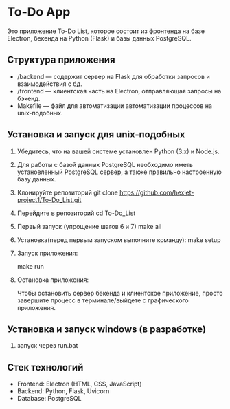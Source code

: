 # To-Do App

Это приложение To-Do List, которое состоит из фронтенда на базе Electron, бекенда на Python (Flask) и базы данных PostgreSQL.

## Структура приложения

* /backend — содержит сервер на Flask для обработки запросов и взаимодействия с бд.
* /frontend — клиентская часть на Electron, отправляющая запросы на бэкенд.
* Makefile — файл для автоматизации автоматизации процессов на unix-подобных.

## Установка и запуск для unix-подобных
1. Убедитесь, что на вашей системе установлен Python (3.x) и Node.js.

2. Для работы с базой данных PostgreSQL необходимо иметь установленный PostgreSQL сервер, а также правильно настроенную базу данных.

3. Клонируйте репозиторий
   git clone https://github.com/hexlet-project1/To-Do_List.git

4. Перейдите в репозиторий
   cd To-Do_List

5. Первый запуск (упрощение шагов 6 и 7)
   make all
  
6. Установка(перед первым запуском выполните команду):
   make setup

7. Запуск приложения:
  
   make run

8. Остановка приложения:

   Чтобы остановить сервер бэкенда и клиентское приложение, просто завершите процесс в терминале/выйдете с графического приложения.

## Установка и запуск windows (в разработке)
1. запуск через run.bat

## Стек технологий

* Frontend: Electron (HTML, CSS, JavaScript)
* Backend: Python, Flask, Uvicorn
* Database: PostgreSQL

